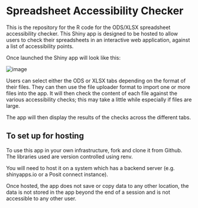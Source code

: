 # Spreadsheet Accessibility Checker

This is the repository for the R code for the ODS/XLSX spreadsheet accessibility checker. This Shiny app is designed to be hosted to allow users to check their spreadsheets in an interactive web application, against a list of accessibility points. 

Once launched the Shiny app will look like this:

![image](https://github.com/department-for-transport-public/accessibility_checker/assets/84339173/7bf1c444-a602-46fe-8a12-d5a05041ddda)


Users can select either the ODS or XLSX tabs depending on the format of their files. They can then use the file uploader format to import one or more files into the app. It will then check the content of each file against the various accessibility checks; this may take a little while especially if files are large.

The app will then display the results of the checks across the different tabs.

## To set up for hosting 

To use this app in your own infrastructure, fork and clone it from Github. The libraries used are version controlled using renv.

You will need to host it on a system which has a backend server (e.g. shinyapps.io or a Posit connect instance).

Once hosted, the app does not save or copy data to any other location, the data is not stored in the app beyond the end of a session and is not accessible to any other user.
